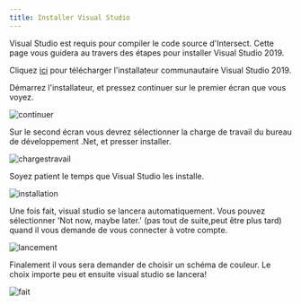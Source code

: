 ```yaml
---
title: Installer Visual Studio
---
```


Visual Studio est requis pour compiler le code source d'Intersect. Cette page vous guidera au travers des étapes pour installer Visual Studio 2019.

Cliquez [ici](https://visualstudio.microsoft.com/thank-you-downloading-visual-studio/?sku=Community&rel=16) pour télécharger l'installateur communautaire Visual Studio 2019.

Démarrez l'installateur, et pressez continuer sur le premier écran que vous voyez.

![continuer](https://www.ascensiongamedev.com/resources/filehost/8dc7ac1502a38a3ab5617ce6db07e9d3.png)

Sur le second écran vous devrez sélectionner la charge de travail du bureau de développement .Net, et presser installer.

![chargestravail](https://www.ascensiongamedev.com/resources/filehost/464204709f9d6c54efcf9d4714619ff1.png)

Soyez patient le temps que Visual Studio les installe.

![installation](https://www.ascensiongamedev.com/resources/filehost/0be60717366bb02e418a807b7c60e1e6.png)

Une fois fait, visual studio se lancera automatiquement. Vous pouvez sélectionner 'Not now, maybe later.' (pas tout de suite,peut être plus tard) quand il vous demande de vous connecter à votre compte.

![lancement](https://www.ascensiongamedev.com/resources/filehost/ef484164a37ce09d4bda7ad53071c0bc.png)

Finalement il vous sera demander de choisir un schéma de couleur. Le choix importe peu et ensuite visual studio se lancera!

![fait](https://www.ascensiongamedev.com/resources/filehost/4368d4cf1fb180310599251345e6b68c.png)
